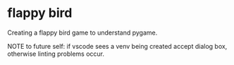 # flappy bird
Creating a flappy bird game to understand pygame.

NOTE to future self: if vscode sees a venv being created accept dialog box, otherwise linting problems occur.
